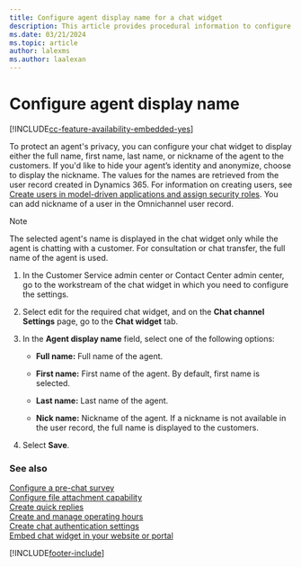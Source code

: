 ```yaml
---
title: Configure agent display name for a chat widget
description: This article provides procedural information to configure an agent's display name for a chat widget.
ms.date: 03/21/2024
ms.topic: article
author: lalexms
ms.author: laalexan
---
```


# Configure agent display name

[!INCLUDE[cc-feature-availability-embedded-yes](../../includes/cc-feature-availability-embedded-yes.md)]

To protect an agent's privacy, you can configure your chat widget to display either the full name, first name, last name, or nickname of the agent to the customers. If you'd like to hide your agent’s identity and anonymize, choose to display the nickname. The values for the names are retrieved from the user record created in Dynamics 365. For information on creating users, see [Create users in model-driven applications and assign security roles](/power-platform/admin/create-users-assign-online-security-roles). You can add nickname of a user in the Omnichannel user record.

> [!NOTE]
> The selected agent's name is displayed in the chat widget only while the agent is chatting with a customer. For consultation or chat transfer, the full name of the agent is used.

1. In the Customer Service admin center or Contact Center admin center, go to the workstream of the chat widget in which you need to configure the settings. 
1. Select edit for the required chat widget, and on the **Chat channel Settings** page, go to the **Chat widget** tab.

1. In the **Agent display name** field, select one of the following options:

    - **Full name:** Full name of the agent.

    - **First name:** First name of the agent. By default, first name is selected.

    - **Last name:** Last name of the agent.

    - **Nick name:** Nickname of the agent. If a nickname is not available in the user record, the full name is displayed to the customers.

1. Select **Save**.

### See also

[Configure a pre-chat survey](configure-pre-chat-survey.md) <br>
[Configure file attachment capability](configure-file-attachment.md)<br>
[Create quick replies](create-quick-replies.md) <br>
[Create and manage operating hours](create-operating-hours.md) <br>
[Create chat authentication settings](create-chat-auth-settings.md) <br> 
[Embed chat widget in your website or portal](embed-chat-widget-portal.md)


[!INCLUDE[footer-include](../../includes/footer-banner.md)]
